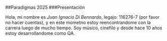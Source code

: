 ##Paradigmas 2025
###Presentación

Hola, mi nombre es *Juan Ignacio Di Bennardo*, legajo: 116276-7 (por favor no hacer cuentas), y en este mometno estoy reencontrandome con la carrera luego de mucho tiempo.
Soy músico, cinefilo y desde hace 10 años estoy desarrollandome como QA.
